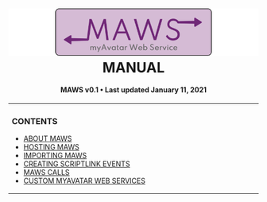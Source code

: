 ﻿<!--
  Software manual template (b210104)
  https://github.com/APrettyCoolProgram/my-development-environment/tree/master/templates/documentation
-->

<h1 align="center">

  <img src="../../resources/asset/img/logo/maws-logo-800x150.png" alt="myAvatar Web Service logo" width="800">
  <br>
  MANUAL
  <br>

</h1>

<h4 align="center">

  MAWS v0.1&nbsp;&bull;&nbsp;Last updated January 11, 2021

</h4>

<!-- The HTML indentations have to stay this way to work. -->
<table>
<tr>
<td img src="non-existant-spacer.png" alt="non-existant-spacer" width="1000" height="1">

  ### CONTENTS
  * [ABOUT MAWS](#manual-about-maws.md)
  * [HOSTING MAWS](#manual-hosting-maws.md)
  * [IMPORTING MAWS](#manual-importing-maws.md)
  * [CREATING SCRIPTLINK EVENTS](#manual-creating-scriptlink-events.md)
  * [MAWS CALLS](#manual-maws-calls.md)
  * [CUSTOM MYAVATAR WEB SERVICES](#manual-custom-myavatar-web-services.md)

</td>
</tr>
</table>